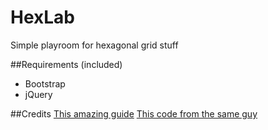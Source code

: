 # HexLab
Simple playroom for hexagonal grid stuff


##Requirements (included)
 * Bootstrap
 * jQuery

##Credits
[This amazing guide](http://www.redblobgames.com/grids/hexagons/)
[This code from the same guy](http://www.redblobgames.com/grids/hexagons/codegen/output/lib.js)

